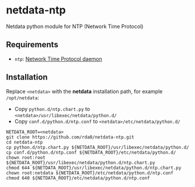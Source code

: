# netdata-ntp

Netdata python module for NTP (Network Time Protocol)

## Requirements

- `ntp`: [Network Time Protocol daemon](http://www.ntp.org/)

## Installation

Replace `<netdata>` with the **netdata** installation path, for example `/opt/netdata`:

- Copy `python.d/ntp.chart.py` to `<netdata>/usr/libexec/netdata/python.d/`
- Copy `conf.d/python.d/ntp.conf` to `<netdata>/etc/netdata/python.d/`

```
NETDATA_ROOT=<netdata>
git clone https://github.com/rda0/netdata-ntp.git
cd netdata-ntp
cp python.d/ntp.chart.py ${NETDATA_ROOT}/usr/libexec/netdata/python.d/
cp conf.d/python.d/ntp.conf ${NETDATA_ROOT}/etc/netdata/python.d/
chown root:root ${NETDATA_ROOT}/usr/libexec/netdata/python.d/ntp.chart.py
chmod 644 ${NETDATA_ROOT}/usr/libexec/netdata/python.d/ntp.chart.py
chown root:netdata ${NETDATA_ROOT}/etc/netdata/python.d/ntp.conf
chmod 640 ${NETDATA_ROOT}/etc/netdata/python.d/ntp.conf
```
